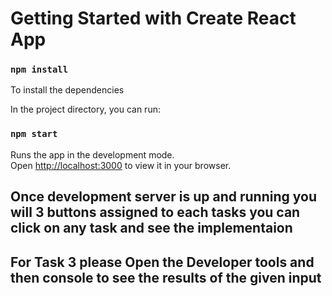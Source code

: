 # Getting Started with Create React App

### `npm install`

To install the dependencies

In the project directory, you can run:

### `npm start`

Runs the app in the development mode.\
Open [http://localhost:3000](http://localhost:3000) to view it in your browser.

## Once development server is up and running you will 3 buttons assigned to each tasks you can click on any task and see the implementaion

## For Task 3 please Open the Developer tools and then console to see the results of the given input
